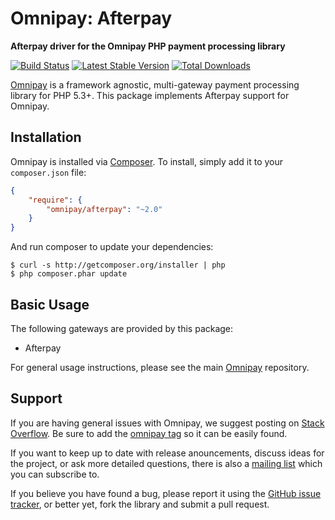 # Omnipay: Afterpay

**Afterpay driver for the Omnipay PHP payment processing library**

[![Build Status](https://travis-ci.org/omnipay/afterpay.png?branch=master)](https://travis-ci.org/omnipay/afterpay)
[![Latest Stable Version](https://poser.pugx.org/omnipay/afterpay/version.png)](https://packagist.org/packages/omnipay/afterpay)
[![Total Downloads](https://poser.pugx.org/omnipay/afterpay/d/total.png)](https://packagist.org/packages/omnipay/afterpay)

[Omnipay](https://github.com/omnipay/omnipay) is a framework agnostic, multi-gateway payment
processing library for PHP 5.3+. This package implements Afterpay support for Omnipay.

## Installation

Omnipay is installed via [Composer](http://getcomposer.org/). To install, simply add it
to your `composer.json` file:

```json
{
    "require": {
        "omnipay/afterpay": "~2.0"
    }
}
```

And run composer to update your dependencies:

    $ curl -s http://getcomposer.org/installer | php
    $ php composer.phar update

## Basic Usage

The following gateways are provided by this package:

* Afterpay

For general usage instructions, please see the main [Omnipay](https://github.com/omnipay/omnipay)
repository.

## Support

If you are having general issues with Omnipay, we suggest posting on
[Stack Overflow](http://stackoverflow.com/). Be sure to add the
[omnipay tag](http://stackoverflow.com/questions/tagged/omnipay) so it can be easily found.

If you want to keep up to date with release anouncements, discuss ideas for the project,
or ask more detailed questions, there is also a [mailing list](https://groups.google.com/forum/#!forum/omnipay) which
you can subscribe to.

If you believe you have found a bug, please report it using the [GitHub issue tracker](https://github.com/omnipay/afterpay/issues),
or better yet, fork the library and submit a pull request.
